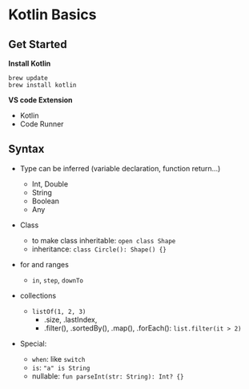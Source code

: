 # Kotlin Basics

## Get Started

**Install Kotlin**
```
brew update
brew install kotlin
```

**VS code Extension**
* Kotlin
* Code Runner

## Syntax
* Type can be inferred (variable declaration, function return...)
    * Int, Double
    * String
    * Boolean
    * Any
* Class
    * to make class inheritable: `open class Shape`
    * inheritance: `class Circle(): Shape() {}`


* for and ranges
    * `in`, `step`, `downTo`

* collections
    * `listOf(1, 2, 3)`
        * .size, .lastIndex, 
        * .filter(), .sortedBy(), .map(), .forEach(): `list.filter(it > 2)`

* Special:
    * `when`: like `switch`
    * `is`: `"a" is String`
    * nullable: `fun parseInt(str: String): Int? {}`


